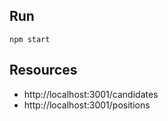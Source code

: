 ## Run
	npm start


## Resources
   - http://localhost:3001/candidates
   - http://localhost:3001/positions